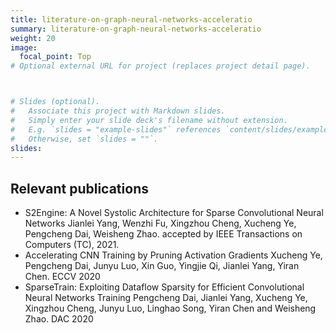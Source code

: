 ```yaml
---
title: literature-on-graph-neural-networks-acceleratio
summary: literature-on-graph-neural-networks-acceleratio
weight: 20
image: 
  focal_point: Top
# Optional external URL for project (replaces project detail page).



# Slides (optional).
#   Associate this project with Markdown slides.
#   Simply enter your slide deck's filename without extension.
#   E.g. `slides = "example-slides"` references `content/slides/example-slides.md`.
#   Otherwise, set `slides = ""`.
slides: 
---
```

## Relevant publications
- S2Engine: A Novel Systolic Architecture for Sparse Convolutional Neural Networks Jianlei Yang, Wenzhi Fu, Xingzhou Cheng, Xucheng Ye, Pengcheng Dai, Weisheng Zhao. accepted by IEEE Transactions on Computers (TC), 2021.
- Accelerating CNN Training by Pruning Activation Gradients Xucheng Ye, Pengcheng Dai, Junyu Luo, Xin Guo, Yingjie Qi, Jianlei Yang, Yiran Chen. ECCV 2020
- SparseTrain: Exploiting Dataflow Sparsity for Efficient Convolutional Neural Networks Training Pengcheng Dai, Jianlei Yang, Xucheng Ye, Xingzhou Cheng, Junyu Luo, Linghao Song, Yiran Chen and Weisheng Zhao. DAC 2020

